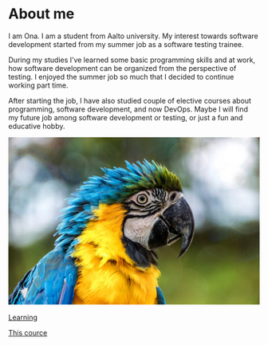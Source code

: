 # About me

I am Ona. I am a student from Aalto university. My interest towards software development started from my summer job as a software testing trainee.

During my studies I’ve learned some basic programming skills and at work, how software development can be organized from the perspective of testing. I enjoyed the summer job so much that I decided to continue working part time.

After starting the job, I have also studied couple of elective courses about programming, software development, and now DevOps. Maybe I will find my future job among software development or testing, or just a fun and educative hobby. 


![A parrot](https://github.com/aaltomcc/cs-ej4101-fall-2019-042-advanced/blob/master/data/parrot.jpg)

[Learning](https://aaltomcc.github.io/cs-ej4101-fall-2019-042-advanced/content/post/learning.md)

[This cource](https://aaltomcc.github.io/cs-ej4101-fall-2019-042-advanced/content/post/this_cource.html)
